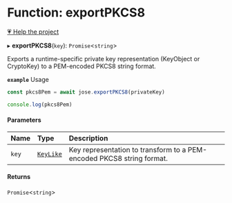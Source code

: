 # Function: exportPKCS8

[💗 Help the project](https://github.com/sponsors/panva)

▸ **exportPKCS8**(`key`): `Promise`<`string`\>

Exports a runtime-specific private key representation (KeyObject or CryptoKey) to a PEM-encoded PKCS8 string format.

**`example`** Usage
```js
const pkcs8Pem = await jose.exportPKCS8(privateKey)

console.log(pkcs8Pem)
```

#### Parameters

| Name | Type | Description |
| :------ | :------ | :------ |
| `key` | [`KeyLike`](../types/types.KeyLike.md) | Key representation to transform to a PEM-encoded PKCS8 string format. |

#### Returns

`Promise`<`string`\>

